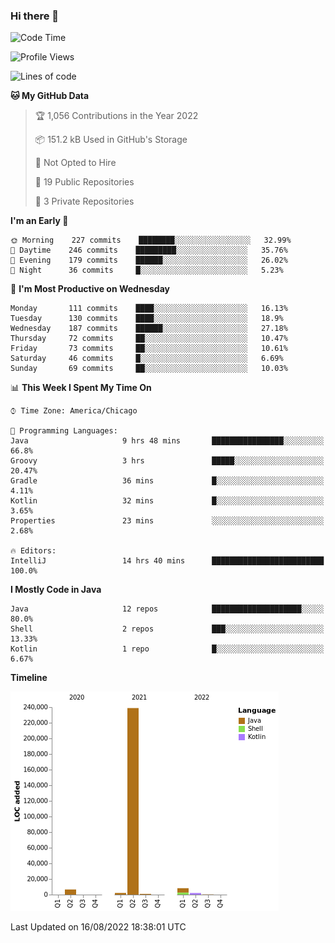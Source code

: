 ### Hi there 👋


<!--START_SECTION:waka-->
![Code Time](http://img.shields.io/badge/Code%20Time-2%2C280%20hrs%2023%20mins-blue)

![Profile Views](http://img.shields.io/badge/Profile%20Views-1-blue)

![Lines of code](https://img.shields.io/badge/From%20Hello%20World%20I%27ve%20Written-259%20Thousand%20lines%20of%20code-blue)

**🐱 My GitHub Data** 

> 🏆 1,056 Contributions in the Year 2022
 > 
> 📦 151.2 kB Used in GitHub's Storage 
 > 
> 🚫 Not Opted to Hire
 > 
> 📜 19 Public Repositories 
 > 
> 🔑 3 Private Repositories  
 > 
**I'm an Early 🐤** 

```text
🌞 Morning    227 commits    ████████░░░░░░░░░░░░░░░░░   32.99% 
🌆 Daytime    246 commits    █████████░░░░░░░░░░░░░░░░   35.76% 
🌃 Evening    179 commits    ██████░░░░░░░░░░░░░░░░░░░   26.02% 
🌙 Night      36 commits     █░░░░░░░░░░░░░░░░░░░░░░░░   5.23%

```
📅 **I'm Most Productive on Wednesday** 

```text
Monday       111 commits    ████░░░░░░░░░░░░░░░░░░░░░   16.13% 
Tuesday      130 commits    ████░░░░░░░░░░░░░░░░░░░░░   18.9% 
Wednesday    187 commits    ██████░░░░░░░░░░░░░░░░░░░   27.18% 
Thursday     72 commits     ██░░░░░░░░░░░░░░░░░░░░░░░   10.47% 
Friday       73 commits     ██░░░░░░░░░░░░░░░░░░░░░░░   10.61% 
Saturday     46 commits     █░░░░░░░░░░░░░░░░░░░░░░░░   6.69% 
Sunday       69 commits     ██░░░░░░░░░░░░░░░░░░░░░░░   10.03%

```


📊 **This Week I Spent My Time On** 

```text
⌚︎ Time Zone: America/Chicago

💬 Programming Languages: 
Java                     9 hrs 48 mins       ████████████████░░░░░░░░░   66.8% 
Groovy                   3 hrs               █████░░░░░░░░░░░░░░░░░░░░   20.47% 
Gradle                   36 mins             █░░░░░░░░░░░░░░░░░░░░░░░░   4.11% 
Kotlin                   32 mins             █░░░░░░░░░░░░░░░░░░░░░░░░   3.65% 
Properties               23 mins             ░░░░░░░░░░░░░░░░░░░░░░░░░   2.68%

🔥 Editors: 
IntelliJ                 14 hrs 40 mins      █████████████████████████   100.0%

```

**I Mostly Code in Java** 

```text
Java                     12 repos            ████████████████████░░░░░   80.0% 
Shell                    2 repos             ███░░░░░░░░░░░░░░░░░░░░░░   13.33% 
Kotlin                   1 repo              █░░░░░░░░░░░░░░░░░░░░░░░░   6.67%

```


**Timeline**

![Chart not found](https://raw.githubusercontent.com/powercasgamer/powercasgamer/master/charts/bar_graph.png) 


 Last Updated on 16/08/2022 18:38:01 UTC
<!--END_SECTION:waka-->
